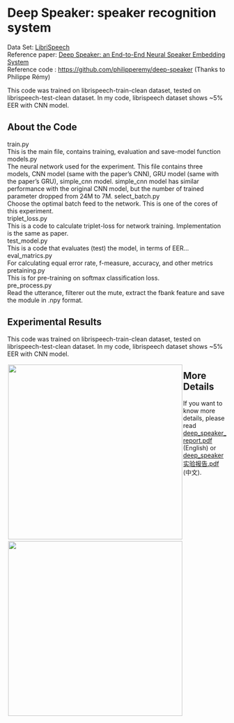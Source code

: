 #  Deep Speaker: speaker recognition system

Data Set: [LibriSpeech](http://www.openslr.org/12/)  
Reference paper: [Deep Speaker: an End-to-End Neural Speaker Embedding System](https://arxiv.org/pdf/1705.02304.pdf)  
Reference code : https://github.com/philipperemy/deep-speaker (Thanks to Philippe Rémy)  
  
This code was trained on librispeech-train-clean dataset, tested on librispeech-test-clean dataset. In my code, librispeech dataset shows ~5% EER with CNN model.   
  
## About the Code
train.py  
This is the main file, contains training, evaluation and save-model function  
models.py  
The neural network used for the experiment. This file contains three models, CNN model (same with the paper’s CNN), GRU model (same with the paper’s GRU), simple_cnn model. simple_cnn model has similar performance with the original CNN model, but the number of trained parameter dropped from 24M to 7M. 
select_batch.py  
Choose the optimal batch feed to the network. This is one of the cores  of this experiment.   
triplet_loss.py  
This is a code to calculate triplet-loss for network training. Implementation is the same as paper.  
test_model.py  
This is a code that evaluates (test) the model, in terms of EER...   
eval_matrics.py  
For calculating equal error rate, f-measure, accuracy, and other metrics 
pretaining.py  
This is for pre-training on softmax classification loss.  
pre_process.py  
Read the utterance, filterer out the mute, extract the fbank feature and save the module in .npy format. 
  
## Experimental Results  
This code was trained on librispeech-train-clean dataset, tested on librispeech-test-clean dataset. In my code, librispeech dataset shows ~5% EER with CNN model. 
  
<div style="float:left;border:solid 1px 000;margin:2px;"><img src="https://github.com/Walleclipse/Deep_Speaker-speaker_recognition_system/raw/master/demo/loss.png"  width="400" ></div>
<div style="float:left;border:solid 1px 000;margin:2px;"><img src="https://github.com/Walleclipse/Deep_Speaker-speaker_recognition_system/raw/master/demo/EER.png" width="400" ></div>  

## More Details  
  If you want to know more details, please read [deep_speaker_report.pdf](deep_speaker_report.pdf) (English) or [deep_speaker实验报告.pdf](deep_speaker实验报告.pdf) (中文). 
